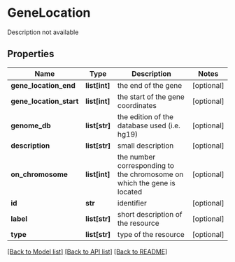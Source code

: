 # GeneLocation

Description not available
## Properties
Name | Type | Description | Notes
------------ | ------------- | ------------- | -------------
**gene_location_end** | **list[int]** | the end of the gene | [optional] 
**gene_location_start** | **list[int]** | the start of the gene coordinates | [optional] 
**genome_db** | **list[str]** | the edition of the database used (i.e. hg19) | [optional] 
**description** | **list[str]** | small description | [optional] 
**on_chromosome** | **list[int]** | the number corresponding to the chromosome on which the gene is located | [optional] 
**id** | **str** | identifier | [optional] 
**label** | **list[str]** | short description of the resource | [optional] 
**type** | **list[str]** | type of the resource | [optional] 

[[Back to Model list]](../README.md#documentation-for-models) [[Back to API list]](../README.md#documentation-for-api-endpoints) [[Back to README]](../README.md)


